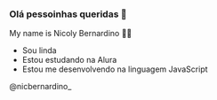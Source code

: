 ### Olá pessoinhas queridas 🖤

My name is Nicoly Bernardino 🧚‍♀️

 - Sou linda
 - Estou estudando na Alura
 - Estou me desenvolvendo na linguagem JavaScript

@nicbernardino_
